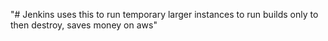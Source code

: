 "# Jenkins uses this to run temporary larger instances to run builds only to then destroy, saves money on aws" 
